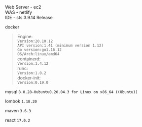 Web Server - ec2 <br>
WAS - netlify  <br>
IDE - sts 3.9.14 Release <br>

docker <br>
> Engine: <br>
  `Version:20.10.12` <br>
  `API version:1.41 (minimum version 1.12)` <br>
  `Go version:go1.16.12` <br>
  `OS/Arch:linux/amd64` <br>
 containerd: <br>
  `Version:1.4.12` <br>
 runc: <br>
  `Version:1.0.2` <br>
 docker-init: <br>
  `Version:0.19.0` <br>

mysql `8.0.28-0ubuntu0.20.04.3 for Linux on x86_64 ((Ubuntu))` <br>

lombok `1.18.20` <br>

maven `3.6.3` <br>

react `17.0.2`
